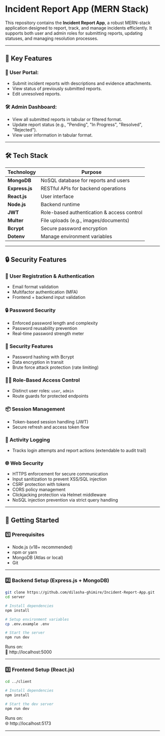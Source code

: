 # Incident Report App (MERN Stack)

This repository contains the **Incident Report App**, a robust MERN-stack application designed to report, track, and manage incidents efficiently. It supports both user and admin roles for submitting reports, updating statuses, and managing resolution processes.

---

## 📌 Key Features

### 👷 User Portal:

- Submit incident reports with descriptions and evidence attachments.
- View status of previously submitted reports.
- Edit unresolved reports.

### 🛠 Admin Dashboard:

- View all submitted reports in tabular or filtered format.
- Update report status (e.g., "Pending", "In Progress", "Resolved", "Rejected").
- View user information in tabular format.

---

## 🛠 Tech Stack

| Technology     | Purpose                                    |
| -------------- | ------------------------------------------ |
| **MongoDB**    | NoSQL database for reports and users       |
| **Express.js** | RESTful APIs for backend operations        |
| **React.js**   | User interface                             |
| **Node.js**    | Backend runtime                            |
| **JWT**        | Role-based authentication & access control |
| **Multer**     | File uploads (e.g., images/documents)      |
| **Bcrypt**     | Secure password encryption                 |
| **Dotenv**     | Manage environment variables               |

---

## 🔒 Security Features

### 🔐 User Registration & Authentication

- Email format validation
- Multifactor authentication (MFA)
- Frontend + backend input validation

### 🔒 Password Security

- Enforced password length and complexity
- Password reusability prevention
- Real-time password strength meter

### 🧪 Security Features

- Password hashing with Bcrypt
- Data encryption in transit
- Brute force attack protection (rate limiting)

### 👮‍♂️ Role-Based Access Control

- Distinct user roles: `user`, `admin`
- Route guards for protected endpoints

### 📦 Session Management

- Token-based session handling (JWT)
- Secure refresh and access token flow

### 📝 Activity Logging

- Tracks login attempts and report actions (extendable to audit trail)

### 🌐 Web Security

- HTTPS enforcement for secure communication
- Input sanitization to prevent XSS/SQL injection
- CSRF protection with tokens
- CORS policy management
- Clickjacking protection via Helmet middleware
- NoSQL injection prevention via strict query handling

---

## 🚀 Getting Started

### 1️⃣ Prerequisites

- Node.js (v18+ recommended)
- npm or yarn
- MongoDB (Atlas or local)
- Git

---

### 2️⃣ Backend Setup (Express.js + MongoDB)

```bash
git clone https://github.com/dilasha-ghimire/Incident-Report-App.git
cd server

# Install dependencies
npm install

# Setup environment variables
cp .env.example .env

# Start the server
npm run dev
```

Runs on:  
🔗 http://localhost:5000

---

### 3️⃣ Frontend Setup (React.js)

```bash
cd ../client

# Install dependencies
npm install

# Start the dev server
npm run dev
```

Runs on:  
🌐 http://localhost:5173

---
